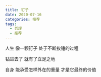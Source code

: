 ```yaml
---
title: 钉子
date: 2020-07-16
categories: 推荐
tags:
  - 哲理
  - 推荐
---
```


人生
像一颗钉子
处于不断挨锤的过程
<!--more-->
钻进去了
就有了立足之地

自身
能承受怎样外在的重量
才是它最终的价值